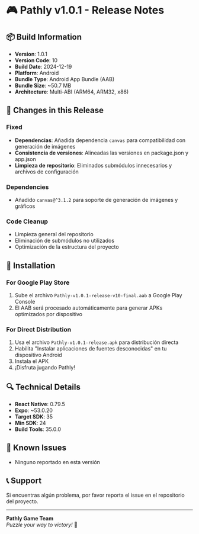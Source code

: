 # 🎮 Pathly v1.0.1 - Release Notes

## 📦 Build Information
- **Version**: 1.0.1
- **Version Code**: 10
- **Build Date**: 2024-12-19
- **Platform**: Android
- **Bundle Type**: Android App Bundle (AAB)
- **Bundle Size**: ~50.7 MB
- **Architecture**: Multi-ABI (ARM64, ARM32, x86)

## 🔧 Changes in this Release

### Fixed
- **Dependencias**: Añadida dependencia `canvas` para compatibilidad con generación de imágenes
- **Consistencia de versiones**: Alineadas las versiones en package.json y app.json
- **Limpieza de repositorio**: Eliminados submódulos innecesarios y archivos de configuración

### Dependencies
- Añadido `canvas@^3.1.2` para soporte de generación de imágenes y gráficos

### Code Cleanup
- Limpieza general del repositorio
- Eliminación de submódulos no utilizados
- Optimización de la estructura del proyecto

## 📱 Installation

### For Google Play Store
1. Sube el archivo `Pathly-v1.0.1-release-v10-final.aab` a Google Play Console
2. El AAB será procesado automáticamente para generar APKs optimizados por dispositivo

### For Direct Distribution
1. Usa el archivo `Pathly-v1.0.1-release.apk` para distribución directa
2. Habilita "Instalar aplicaciones de fuentes desconocidas" en tu dispositivo Android
3. Instala el APK
4. ¡Disfruta jugando Pathly!

## 🔍 Technical Details

- **React Native**: 0.79.5
- **Expo**: ~53.0.20
- **Target SDK**: 35
- **Min SDK**: 24
- **Build Tools**: 35.0.0

## 🐛 Known Issues

- Ninguno reportado en esta versión

## 📞 Support

Si encuentras algún problema, por favor reporta el issue en el repositorio del proyecto.

---

**Pathly Game Team**  
*Puzzle your way to victory!* 🧩 